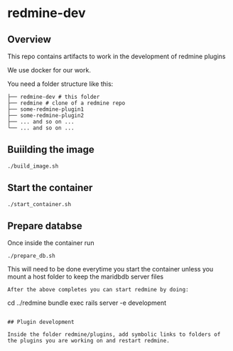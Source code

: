 # redmine-dev

## Overview

This repo contains artifacts to work in the development of redmine plugins

We use docker for our work.

You need a folder structure like this:
```
├── redmine-dev # this folder
├── redmine # clone of a redmine repo
├── some-redmine-plugin1
├── some-redmine-plugin2
├── ... and so on ...
└── ... and so on ...
```
## Buiilding the image
```
./build_image.sh
```

## Start the container
```
./start_container.sh
```
## Prepare databse

Once inside the container run
```
./prepare_db.sh 
```
This will need to be done everytime you start the container unless you mount a host folder to keep the maridbdb server files
```
After the above completes you can start redmine by doing:
```
cd ../redmine
bundle exec rails server -e development
```

## Plugin development

Inside the folder redmine/plugins, add symbolic links to folders of the plugins you are working on and restart redmine.




